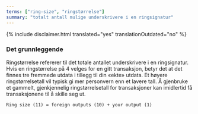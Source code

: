```yaml
---
terms: ["ring-size", "ringstørrelse"]
summary: "totalt antall mulige underskrivere i en ringsignatur"
---
```


{% include disclaimer.html translated="yes" translationOutdated="no" %}
### Det grunnleggende
Ringstørrelse refererer til det totale antallet underskrivere i en ringsignatur. Hvis en ringstørrelse på 4 velges for en gitt transaksjon, betyr det at det finnes tre fremmede utdata i tillegg til din «ekte» utdata. Et høyere ringstørrelsetall vil typisk gi mer personvern enn et lavere tall. Å gjenbruke et gammelt, gjenkjennelig ringstørrelsetall for transaksjoner kan imidlertid få transaksjonene til å skille seg ut.

`Ring size (11) = foreign outputs (10) + your output (1)`